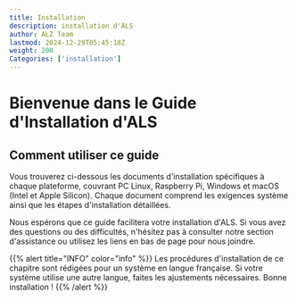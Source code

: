 ```yaml
---
title: Installation
description: installation d'ALS
author: ALZ Team
lastmod: 2024-12-29T05:45:18Z
weight: 200
Categories: ['installation']
---
```


# Bienvenue dans le Guide d'Installation d'ALS

## Comment utiliser ce guide
Vous trouverez ci-dessous les documents d'installation spécifiques à chaque plateforme, couvrant PC Linux, Raspberry Pi, 
Windows et macOS (Intel et Apple Silicon). Chaque document comprend les exigences système ainsi que les étapes 
d'installation détaillées.

Nous espérons que ce guide facilitera votre installation d'ALS. Si vous avez des questions ou des difficultés,
n'hésitez pas à consulter notre section d'assistance ou utilisez les liens en bas de page pour nous joindre.


{{% alert title="INFO" color="info" %}}
Les procédures d'installation de ce chapitre sont rédigées pour un système en langue française. Si votre système
utilise une autre langue, faites les ajustements nécessaires. Bonne installation !
{{% /alert %}}
